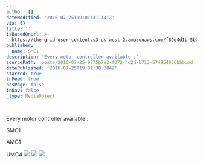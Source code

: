 ```yaml
---
author: []
dateModified: '2016-07-25T19:01:31.141Z'
via: {}
title: ''
isBasedOnUrl: >-
  https://the-grid-user-content.s3-us-west-2.amazonaws.com/f89d4d1b-5b01-4c82-b569-74d5412aef08.jpg
publisher:
  name: SMC1
description: 'Every motor controller available :'
sourcePath: _posts/2016-07-25-9275b7e2-f072-4d2d-b713-574954066bbb.md
datePublished: '2016-07-25T19:01:38.284Z'
starred: true
inFeed: true
hasPage: false
inNav: false
_type: MediaObject

---
```

Every motor controller available :

SMC1

AMC1

UMC4
![](https://the-grid-user-content.s3-us-west-2.amazonaws.com/f89d4d1b-5b01-4c82-b569-74d5412aef08.jpg)
![](https://the-grid-user-content.s3-us-west-2.amazonaws.com/36846a6e-1f06-4f03-abb0-1665bd36163e.jpg)
![](https://the-grid-user-content.s3-us-west-2.amazonaws.com/c2f60265-0122-481c-aa6c-a43aeac59dfa.jpg)